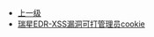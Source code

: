 * [上一级](docs/wy876_poc/)
* [瑞星EDR-XSS漏洞可打管理员cookie](docs/wy876_poc/%E7%91%9E%E6%98%9FEDR/%E7%91%9E%E6%98%9FEDR-XSS%E6%BC%8F%E6%B4%9E%E5%8F%AF%E6%89%93%E7%AE%A1%E7%90%86%E5%91%98cookie.md)
